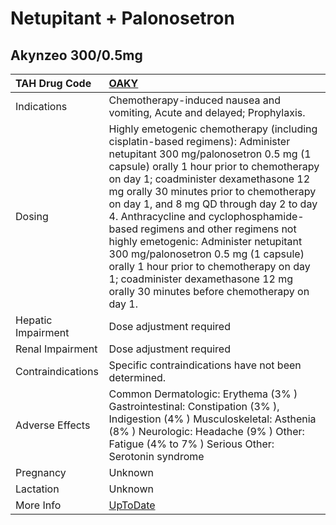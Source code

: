 # Netupitant + Palonosetron

## Akynzeo 300/0.5mg

| TAH Drug Code      | [OAKY](https://www.tahsda.org.tw/drugs/hissearch.php?drug_code=OAKY)                                                                                                                                                                                                                                                                                                                                                                                                                                                                                                                           |
|:-------------------|:-----------------------------------------------------------------------------------------------------------------------------------------------------------------------------------------------------------------------------------------------------------------------------------------------------------------------------------------------------------------------------------------------------------------------------------------------------------------------------------------------------------------------------------------------------------------------------------------------|
| Indications        | Chemotherapy-induced nausea and vomiting, Acute and delayed; Prophylaxis.                                                                                                                                                                                                                                                                                                                                                                                                                                                                                                                      |
| Dosing             | Highly emetogenic chemotherapy (including cisplatin-based regimens): Administer netupitant 300 mg/palonosetron 0.5 mg (1 capsule) orally 1 hour prior to chemotherapy on day 1; coadminister dexamethasone 12 mg orally 30 minutes prior to chemotherapy on day 1, and 8 mg QD through day 2 to day 4. Anthracycline and cyclophosphamide-based regimens and other regimens not highly emetogenic: Administer netupitant 300 mg/palonosetron 0.5 mg (1 capsule) orally 1 hour prior to chemotherapy on day 1; coadminister dexamethasone 12 mg orally 30 minutes before chemotherapy on day 1. |
| Hepatic Impairment | Dose adjustment required                                                                                                                                                                                                                                                                                                                                                                                                                                                                                                                                                                       |
| Renal Impairment   | Dose adjustment required                                                                                                                                                                                                                                                                                                                                                                                                                                                                                                                                                                       |
| Contraindications  | Specific contraindications have not been determined.                                                                                                                                                                                                                                                                                                                                                                                                                                                                                                                                           |
| Adverse Effects    | Common Dermatologic: Erythema (3% ) Gastrointestinal: Constipation (3% ), Indigestion (4% ) Musculoskeletal: Asthenia (8% ) Neurologic: Headache (9% ) Other: Fatigue (4% to 7% ) Serious Other: Serotonin syndrome                                                                                                                                                                                                                                                                                                                                                                            |
| Pregnancy          | Unknown                                                                                                                                                                                                                                                                                                                                                                                                                                                                                                                                                                                        |
| Lactation          | Unknown                                                                                                                                                                                                                                                                                                                                                                                                                                                                                                                                                                                        |
| More Info          | [UpToDate](https://www.uptodate.com/contents/netupitant-and-palonosetron-drug-information)                                                                                                                                                                                                                                                                                                                                                                                                                                                                                                     |

